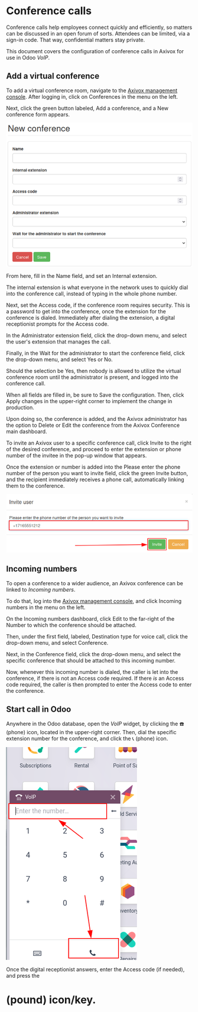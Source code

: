 # Conference calls

Conference calls help employees connect quickly and efficiently, so matters can be discussed in an
open forum of sorts. Attendees can be limited, via a sign-in code. That way, confidential matters
stay private.

This document covers the configuration of conference calls in Axivox for use in Odoo *VoIP*.

## Add a virtual conference

To add a virtual conference room, navigate to the [Axivox management console](https://manage.axivox.com). After logging in, click on Conferences in the menu on the
left.

Next, click the green button labeled, Add a conference, and a New conference
form appears.

![New conference form on Axivox.](../../../../_images/new-conference.png)

From here, fill in the Name field, and set an Internal extension.

The internal extension is what everyone in the network uses to quickly dial into the conference
call, instead of typing in the whole phone number.

Next, set the Access code, if the conference room requires security. This is a password
to get into the conference, once the extension for the conference is dialed. Immediately after
dialing the extension, a digital receptionist prompts for the Access code.

In the Administrator extension field, click the drop-down menu, and select the user's
extension that manages the call.

Finally, in the Wait for the administrator to start the conference field, click the
drop-down menu, and select Yes or No.

Should the selection be Yes, then nobody is allowed to utilize the virtual conference
room until the administrator is present, and logged into the conference call.

When all fields are filled in, be sure to Save the configuration. Then, click
Apply changes in the upper-right corner to implement the change in production.

Upon doing so, the conference is added, and the Axivox administrator has the option to
Delete or Edit the conference from the Axivox Conference main
dashboard.

To invite an Axivox user to a specific conference call, click Invite to the right of the
desired conference, and proceed to enter the extension or phone number of the invitee in the pop-up
window that appears.

Once the extension or number is added into the Please enter the phone number of the
person you want to invite field, click the green Invite button, and the recipient
immediately receives a phone call, automatically linking them to the conference.

![New conference form on Axivox.](../../../../_images/conference-invite.png)

## Incoming numbers

To open a conference to a wider audience, an Axivox conference can be linked to *Incoming numbers*.

To do that, log into the [Axivox management console](https://manage.axivox.com), and click
Incoming numbers in the menu on the left.

On the Incoming numbers dashboard, click Edit to the far-right of the
Number to which the conference should be attached.

Then, under the first field, labeled, Destination type for voice call, click the
drop-down menu, and select Conference.

Next, in the Conference field, click the drop-down menu, and select the specific
conference that should be attached to this incoming number.

Now, whenever this incoming number is dialed, the caller is let into the conference, if there is not
an Access code required. If there *is* an Access code required, the caller
is then prompted to enter the Access code to enter the conference.

## Start call in Odoo

Anywhere in the Odoo database, open the *VoIP* widget, by clicking the ☎️ (phone) icon,
located in the upper-right corner. Then, dial the specific extension number for the conference, and
click the 📞 (phone) icon.

![Connecting to a conference extension using the Odoo VoIP widget.](../../../../_images/phone-widget.png)

Once the digital receptionist answers, enter the Access code (if needed), and press the
# (pound) icon/key.
